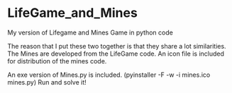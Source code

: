 # LifeGame_and_Mines
My version of Lifegame and Mines Game in python code

The reason that I put these two together is that they share a lot similarities. 
The Mines are developed from the LifeGame code.
An icon file is included for distribution of the mines code. 
An exe version of Mines.py is included. (pyinstaller -F -w -i mines.ico mines.py)
Run and solve it!
